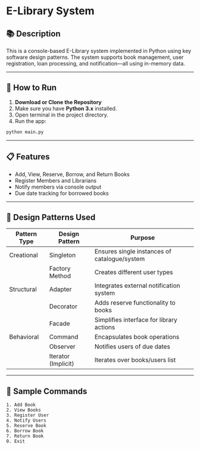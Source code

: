 # E-Library System

## 📚 Description
This is a console-based E-Library system implemented in Python using key software design patterns. The system supports book management, user registration, loan processing, and notification—all using in-memory data.

---

## 🚀 How to Run

1. **Download or Clone the Repository**
2. Make sure you have **Python 3.x** installed.
3. Open terminal in the project directory.
4. Run the app:
```bash
python main.py
```

---

## 📋 Features

- Add, View, Reserve, Borrow, and Return Books
- Register Members and Librarians
- Notify members via console output
- Due date tracking for borrowed books

---

## 🧠 Design Patterns Used

| Pattern Type  | Design Pattern   | Purpose |
|---------------|------------------|---------|
| Creational    | Singleton         | Ensures single instances of catalogue/system |
|               | Factory Method    | Creates different user types |
| Structural    | Adapter           | Integrates external notification system |
|               | Decorator         | Adds reserve functionality to books |
|               | Facade            | Simplifies interface for library actions |
| Behavioral    | Command           | Encapsulates book operations |
|               | Observer          | Notifies users of due dates |
|               | Iterator (Implicit)| Iterates over books/users list |

---

## 🧪 Sample Commands
```
1. Add Book
2. View Books
3. Register User
4. Notify Users
5. Reserve Book
6. Borrow Book
7. Return Book
0. Exit
```

